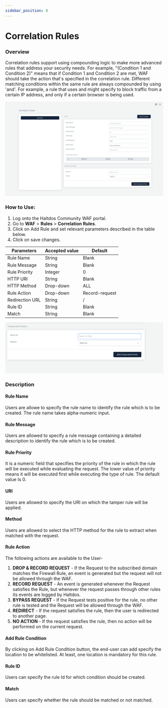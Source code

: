 ```yaml
---
sidebar_position: 8
---
```


# Correlation Rules
   
### Overview
Correlation rules support using compounding logic to make more advanced rules that address your security needs. For example, "(Condition 1 and Condition 2)" means that if Condition 1 and Condition 2 are met, WAF should take the action that's specified in the correlation rule. Different matching conditions within the same rule are always compounded by using 'and'. For example, a rule that uses and might specify to block traffic from a certain IP address, and only if a certain browser is being used.
   
![Correlation Rule](/img/ce-waf/docs/correlation_rule.png)
   
### How to Use:
1. Log onto the Haltdos Community WAF portal.
2. Go to **WAF** > **Rules** > **Correlation Rules**.
3. Click on Add Rule and set relevant parameters described in the table below.
4. Click on save changes.

| Parameters    | Accepted value |  Default       |
|---------------|----------------|----------------|
| Rule Name     | String         | Blank          |
| Rule Message  | String         | Blank          |
| Rule Priority | Integer        | 0              |
| HTTP URI      | String         | Blank          |
| HTTP Method   | Drop-down      | ALL            |
| Rule Action   | Drop-down      | Record-request |
| Redirection URL | String       | /              |
| Rule ID       | String         | Blank          |
| Match         | String         | Blank          |
   
![correlation rule](/img/ce-waf/docs/correlation_rule22.png)
   
### Description
   
#### Rule Name
Users are allowe to specify the rule name to identify the rule which is to be created. The rule name takes alpha-numeric input.

#### Rule Message
Users are allowed to specify a rule message containing a detailed description to identify the rule which is to be created.

#### Rule Priority
It is a numeric field that specifies the priority of the rule in which the rule will be executed while evaluating the request. The lower value of priority means it will be executed first while executing the type of rule. The default value Is 0.

#### URI
Users are allowed to specify the URI on which the tamper rule will be applied.

#### Method
Users are allowed to select the HTTP method for the rule to extract when matched with the request.

#### Rule Action
The following actions are available to the User-

1. **DROP & RECORD REQUEST** - If the Request to the subscribed domain matches the Firewall Rule, an event is generated but the request will not be allowed through the WAF.
2. **RECORD REQUEST** - An event is generated whenever the Request satisfies the Rule, but whenever the request passes through other rules its events are logged by Haltdos.
3. **BYPASS REQUEST** - If the Request tests positive for the rule, no other rule is tested and the Request will be allowed through the WAF.
4. **REDIRECT** - If the request satisfies the rule, then the user is redirected to another page.
5. **NO ACTION** - If the request satisfies the rule, then no action will be performed on the current request.


#### Add Rule Condition
By clicking on Add Rule Condition button, the end-user can add specify the location to be whitelisted. At least, one location is mandatory for this rule.

#### Rule ID
Users can specify the rule Id for which condition should be created.

#### Match
Users can specify whether the rule should be matched or not matched.


